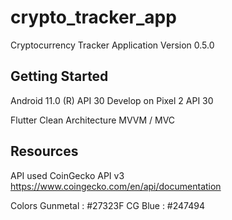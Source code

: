 # crypto_tracker_app

Cryptocurrency Tracker Application
Version 0.5.0

## Getting Started

Android 11.0 (R) API 30
Develop on Pixel 2 API 30

Flutter Clean Architecture MVVM / MVC

## Resources
API used
CoinGecko API v3
https://www.coingecko.com/en/api/documentation

Colors
Gunmetal : #27323F
CG Blue : #247494


